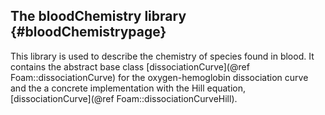 The bloodChemistry library                   {#bloodChemistrypage}
--------------------------

This library is used to describe the chemistry of species found in
blood. It contains the abstract base class 
[dissociationCurve](@ref Foam::dissociationCurve) for the oxygen-hemoglobin 
dissociation curve and the a concrete implementation with the Hill equation,
[dissociationCurve](@ref Foam::dissociationCurveHill).

